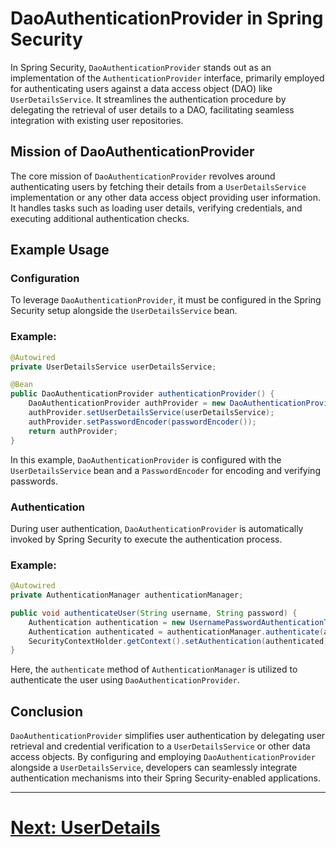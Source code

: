 # DaoAuthenticationProvider in Spring Security

In Spring Security, `DaoAuthenticationProvider` stands out as an implementation of the `AuthenticationProvider` interface, primarily employed for authenticating users against a data access object (DAO) like `UserDetailsService`. It streamlines the authentication procedure by delegating the retrieval of user details to a DAO, facilitating seamless integration with existing user repositories.

## Mission of DaoAuthenticationProvider

The core mission of `DaoAuthenticationProvider` revolves around authenticating users by fetching their details from a `UserDetailsService` implementation or any other data access object providing user information. It handles tasks such as loading user details, verifying credentials, and executing additional authentication checks.

## Example Usage

### Configuration

To leverage `DaoAuthenticationProvider`, it must be configured in the Spring Security setup alongside the `UserDetailsService` bean.

### Example:

```java
@Autowired
private UserDetailsService userDetailsService;

@Bean
public DaoAuthenticationProvider authenticationProvider() {
    DaoAuthenticationProvider authProvider = new DaoAuthenticationProvider();
    authProvider.setUserDetailsService(userDetailsService);
    authProvider.setPasswordEncoder(passwordEncoder());
    return authProvider;
}
```

In this example, `DaoAuthenticationProvider` is configured with the `UserDetailsService` bean and a `PasswordEncoder` for encoding and verifying passwords.

### Authentication

During user authentication, `DaoAuthenticationProvider` is automatically invoked by Spring Security to execute the authentication process.

### Example:

```java
@Autowired
private AuthenticationManager authenticationManager;

public void authenticateUser(String username, String password) {
    Authentication authentication = new UsernamePasswordAuthenticationToken(username, password);
    Authentication authenticated = authenticationManager.authenticate(authentication);
    SecurityContextHolder.getContext().setAuthentication(authenticated);
}
```

Here, the `authenticate` method of `AuthenticationManager` is utilized to authenticate the user using `DaoAuthenticationProvider`.

## Conclusion

`DaoAuthenticationProvider` simplifies user authentication by delegating user retrieval and credential verification to a `UserDetailsService` or other data access objects. By configuring and employing `DaoAuthenticationProvider` alongside a `UserDetailsService`, developers can seamlessly integrate authentication mechanisms into their Spring Security-enabled applications.

---

# [Next: UserDetails](user-details.md)